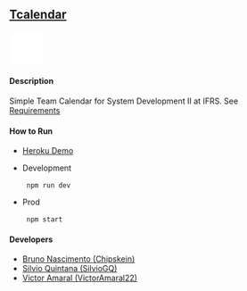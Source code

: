 ## [Tcalendar](https://tcalendar-ifrs.herokuapp.com)
![logo](https://raw.githubusercontent.com/Chipskein/Tcalendar/d2785b31e17a1e1ed611af94f44b1c36fade5684/public/svgs/logo.svg)
#### Description
  Simple Team Calendar for System Development II at IFRS.
  See [Requirements](https://raw.githubusercontent.com/Chipskein/Tcalendar/main/TODO)
#### How to Run
  * [Heroku Demo](https://tcalendar-ifrs.herokuapp.com)
  * Development
  
         npm run dev
  * Prod
          
         npm start
#### Developers
* [Bruno Nascimento (Chipskein)](https://github.com/Chipskein)
* [Silvio Quintana (SilvioGQ)](https://github.com/SilvioGQ)
* [Victor Amaral (VictorAmaral22)](https://github.com/VictorAmaral22)


